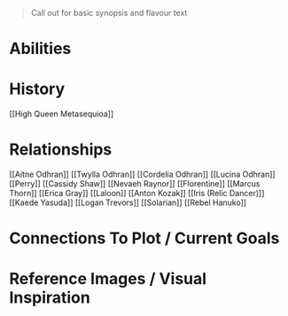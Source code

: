 > Call out for basic synopsis and flavour text

# Abilities

# History
[[High Queen Metasequioa]]
# Relationships
[[Aitne Odhran]]
[[Twylla Odhran]]
[[Cordelia Odhran]]
[[Lucina Odhran]]
[[Perry]]
[[Cassidy Shaw]]
[[Nevaeh Raynor]]
[[Florentine]]
[[Marcus Thorn]]
[[Erica Gray]]
[[Laloon]]
[[Anton Kozak]]
[[Iris (Relic Dancer)]]
[[Kaede Yasuda]]
[[Logan Trevors]]
[[Solarian]]
[[Rebel Hanuko]]
# Connections To Plot / Current Goals

# Reference Images / Visual Inspiration